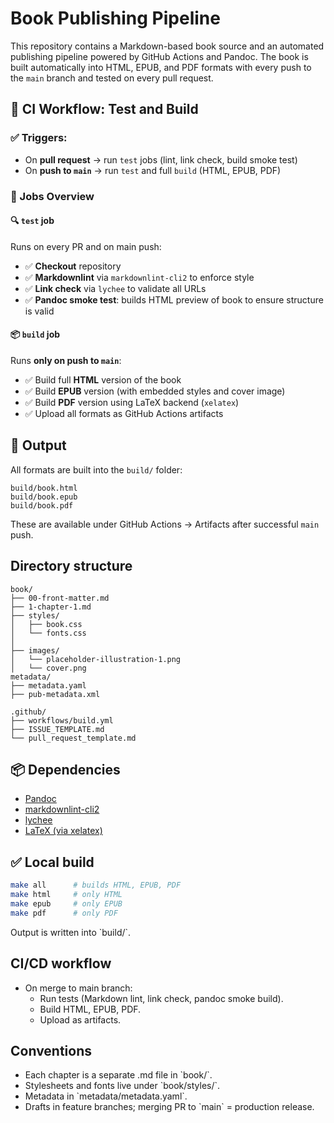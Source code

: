 <!-- markdownlint-disable MD013 -->
# Book Publishing Pipeline

This repository contains a Markdown-based book source and an automated publishing pipeline powered by GitHub Actions and Pandoc. The book is built automatically into HTML, EPUB, and PDF formats with every push to the `main` branch and tested on every pull request.

## 🧪 CI Workflow: Test and Build

### ✅ Triggers:
- On **pull request** → run `test` jobs (lint, link check, build smoke test)
- On **push to `main`** → run `test` and full `build` (HTML, EPUB, PDF)

### 🧾 Jobs Overview

#### 🔍 `test` job

Runs on every PR and on main push:
- ✅ **Checkout** repository
- ✅ **Markdownlint** via `markdownlint-cli2` to enforce style
- ✅ **Link check** via `lychee` to validate all URLs
- ✅ **Pandoc smoke test**: builds HTML preview of book to ensure structure is valid

#### 📦 `build` job

Runs **only on push to `main`**:
- ✅ Build full **HTML** version of the book
- ✅ Build **EPUB** version (with embedded styles and cover image)
- ✅ Build **PDF** version using LaTeX backend (`xelatex`)
- ✅ Upload all formats as GitHub Actions artifacts

## 🔧 Output

All formats are built into the `build/` folder:
```text
build/book.html
build/book.epub
build/book.pdf
```

These are available under GitHub Actions → Artifacts after successful `main` push.

## Directory structure

```text
book/
├── 00-front-matter.md
├── 1-chapter-1.md
├── styles/
│   ├── book.css
│   └── fonts.css
│
├── images/
│   └── placeholder-illustration-1.png
│   └── cover.png
metadata/
├── metadata.yaml
├── pub-metadata.xml

.github/
├── workflows/build.yml
├── ISSUE_TEMPLATE.md
└── pull_request_template.md
```

## 📦 Dependencies

- [Pandoc](https://pandoc.org)
- [markdownlint-cli2](https://github.com/DavidAnson/markdownlint-cli2)
- [lychee](https://github.com/lycheeverse/lychee)
- [LaTeX (via xelatex)](https://www.latex-project.org/)

## ✅ Local build

```bash
make all      # builds HTML, EPUB, PDF
make html     # only HTML
make epub     # only EPUB
make pdf      # only PDF
```

Output is written into \`build/\`.

## CI/CD workflow

- On merge to main branch:
  - Run tests (Markdown lint, link check, pandoc smoke build).
  - Build HTML, EPUB, PDF.
  - Upload as artifacts.

## Conventions

- Each chapter is a separate .md file in \`book/\`.
- Stylesheets and fonts live under \`book/styles/\`.
- Metadata in \`metadata/metadata.yaml\`.
- Drafts in feature branches; merging PR to \`main\` = production release.
